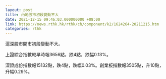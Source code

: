 ```yaml
---
layout: post
title: 內地股市初段變動不大
date: 2021-12-15 09:46:03.000000000 +08:00
link: https://news.rthk.hk/rthk/ch/component/k2/1624264-20211215.htm
categories: rthk
---
```


滬深股市開市初段變動不大。

上證綜合指數較早時報3656點，跌4點，跌幅0.13%。

深證成份指數報15132點，跌4點，跌幅0.03%。創業板指數報3505點，升10點，升幅0.29%。
